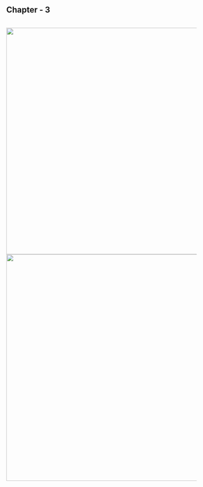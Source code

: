 ## Chapter - 3
<br>
<img src="https://user-images.githubusercontent.com/84193117/178114979-3a3d4e71-cb9a-49df-a65d-a6be97b2c9d6.png" width="600"/>
<br>
<img src="https://user-images.githubusercontent.com/84193117/178115339-2069a995-d8f3-41a9-b1c8-52b859f217b9.png" width="600"/>

